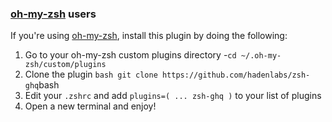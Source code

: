 <!-- Space: Projects -->
<!-- Parent: ZshGhq -->
<!-- Title: Installation Oh-My-Zsh ZshGhq -->
<!-- Label: ZshGhq -->
<!-- Label: Project -->
<!-- Label: Installation -->
<!-- Label: Oh-My-Zsh -->
<!-- Include: ./../../disclaimer.md -->
<!-- Include: ac:toc -->

### [oh-my-zsh](https://github.com/ohmyzsh/ohmyzsh) users

If you're using [oh-my-zsh](https://github.com/ohmyzsh/ohmyzsh), install this plugin by doing the following:

1. Go to your oh-my-zsh custom plugins directory -`cd ~/.oh-my-zsh/custom/plugins`
2. Clone the plugin `bash git clone https://github.com/hadenlabs/zsh-ghq`bash
3. Edit your `.zshrc` and add `plugins=( ... zsh-ghq )` to your list of plugins
4. Open a new terminal and enjoy!
